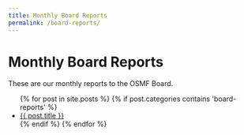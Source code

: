 ```yaml
---
title: Monthly Board Reports
permalink: /board-reports/
---
```


# Monthly Board Reports

These are our monthly reports to the OSMF Board.

<ul class="posts">
  {% for post in site.posts %}
    {% if post.categories contains 'board-reports' %}
      <li>
        <a href="{{ site.baseurl }}{{ post.url }}">{{ post.title }}</a>
      </li>
    {% endif %}
  {% endfor %}
</ul>
